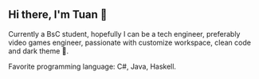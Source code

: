 ## Hi there, I'm Tuan 👋

<!--
**tuantranO4/tuantranO4** is a ✨ _special_ ✨ repository because its `README.md` (this file) appears on your GitHub profile.

Here are some ideas to get you started:

- 🔭 I’m currently working on ...
- 🌱 I’m currently learning ...
- 👯 I’m looking to collaborate on ...
- 🤔 I’m looking for help with ...
- 💬 Ask me about ...
- 📫 How to reach me: ...
- 😄 Pronouns: ...
- ⚡ Fun fact: ...
-->
Currently a BsC student, hopefully I can be a tech engineer, preferably video games engineer, passionate with customize workspace, clean code and dark theme 🌌.

Favorite programming language: C#, Java, Haskell.


